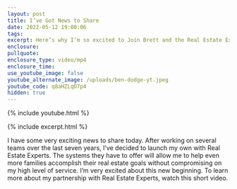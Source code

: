 ```yaml
---
layout: post
title: I’ve Got News to Share
date: 2022-05-12 19:00:06
tags:
excerpt: Here’s why I’m so excited to Join Brett and the Real Estate Experts.
enclosure:
pullquote:
enclosure_type: video/mp4
enclosure_time:
use_youtube_image: false
youtube_alternate_image: /uploads/ben-dodge-yt.jpeg
youtube_code: q8aHZLqO7p4
hidden: true
---
```

{% include youtube.html %}

{% include excerpt.html %}

I have some very exciting news to share today. After working on several teams over the last seven years, I’ve decided to launch my own with Real Estate Experts. The systems they have to offer will allow me to help even more families accomplish their real estate goals without compromising on my high level of service. I’m very excited about this new beginning. To learn more about my partnership with Real Estate Experts, watch this short video.

